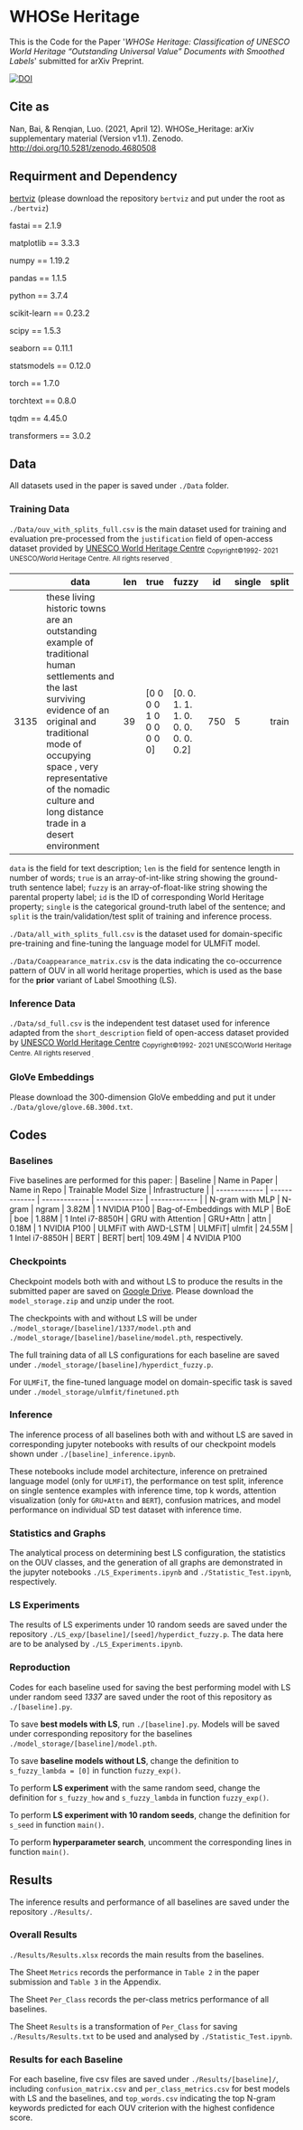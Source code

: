 # WHOSe Heritage
This is the Code for the Paper '*WHOSe Heritage: Classification of UNESCO World Heritage “Outstanding Universal Value” Documents with Smoothed Labels*' submitted for arXiv Preprint.

[![DOI](https://zenodo.org/badge/334622375.svg)](https://zenodo.org/badge/latestdoi/334622375)

## Cite as

Nan, Bai, & Renqian, Luo. (2021, April 12). WHOSe_Heritage: arXiv supplementary material (Version v1.1). Zenodo. http://doi.org/10.5281/zenodo.4680508

## Requirment and Dependency
[bertviz](https://github.com/jessevig/bertviz) (please download the repository ```bertviz``` and put under the root as ```./bertviz```)

fastai == 2.1.9

matplotlib == 3.3.3

numpy == 1.19.2

pandas == 1.1.5

python == 3.7.4

scikit-learn == 0.23.2

scipy == 1.5.3

seaborn == 0.11.1

statsmodels == 0.12.0

torch == 1.7.0

torchtext == 0.8.0

tqdm == 4.45.0

transformers == 3.0.2

## Data
All datasets used in the paper is saved under ```./Data``` folder.

### Training Data
```./Data/ouv_with_splits_full.csv``` is the main dataset used for training and evaluation pre-processed from the ```justification``` field of open-access dataset provided by [UNESCO World Heritage Centre](http://whc.unesco.org/en/syndication) <sub>Copyright©1992- 2021 UNESCO/World Heritage Centre. All rights reserved<sub> .

| | data | len | true | fuzzy | id | single | split |
| ------------- | ------------- | ------------- | ------------- | ------------- | ------------- | ------------- |------------- |
| 3135 | these living historic towns are an outstanding example of traditional human settlements and the last surviving evidence of an original and traditional mode of occupying space , very representative of the nomadic culture and long distance trade in a desert environment | 39 | [0 0 0 0 1 0 0 0 0 0 0] | [0.  0.  1.  1.  1.  0.  0.  0.  0.  0.  0.2] | 750 | 5 | train

```data``` is the field for text description; ```len``` is the field for sentence length in number of words; ```true``` is an array-of-int-like string showing the ground-truth sentence label; ```fuzzy``` is an array-of-float-like string showing the parental property label; ```id``` is the ID of corresponding World Heritage property; ```single``` is the categorical ground-truth label of the sentence; and ```split``` is the train/validation/test split of training and inference process.

```./Data/all_with_splits_full.csv``` is the dataset used for domain-specific pre-training and fine-tuning the language model for ULMFiT model.

```./Data/Coappearance_matrix.csv``` is the data indicating the co-occurrence pattern of OUV in all world heritage properties, which is used as the base for the **prior** variant of Label Smoothing (LS).

### Inference Data
```./Data/sd_full.csv``` is the independent test dataset used for inference adapted from the ```short_description``` field of open-access dataset provided by [UNESCO World Heritage Centre](http://whc.unesco.org/en/syndication) <sub>Copyright©1992- 2021 UNESCO/World Heritage Centre. All rights reserved<sub> .

### GloVe Embeddings
Please download the 300-dimension GloVe embedding and put it under ```./Data/glove/glove.6B.300d.txt```.

## Codes

### Baselines
Five baselines are performed for this paper:
| Baseline | Name in Paper | Name in Repo | Trainable Model Size | Infrastructure |
| ------------- | ------------- | ------------- | ------------- | ------------- |
| N-gram with MLP | N-gram | ngram | 3.82M | 1 NVIDIA P100
| Bag-of-Embeddings with MLP | BoE | boe | 1.88M | 1 Intel i7-8850H
| GRU with Attention | GRU+Attn | attn | 0.18M | 1 NVIDIA P100
| ULMFiT with AWD-LSTM | ULMFiT| ulmfit | 24.55M | 1 Intel i7-8850H
| BERT | BERT| bert| 109.49M | 4 NVIDIA P100

### Checkpoints
Checkpoint models both with and without LS to produce the results in the submitted paper are saved on [Google Drive](https://drive.google.com/file/d/1pnWy5fNVixAUvp3xRTRJh4jN9JiXrrZM/view?usp=sharing). 
Please download the ```model_storage.zip``` and unzip under the root.

The checkpoints with and without LS will be under ```./model_storage/[baseline]/1337/model.pth``` and ```./model_storage/[baseline]/baseline/model.pth```, respectively. 

The full training data of all LS configurations for each baseline are saved under ```./model_storage/[baseline]/hyperdict_fuzzy.p```.

For ```ULMFiT```, the fine-tuned language model on domain-specific task is saved under ```./model_storage/ulmfit/finetuned.pth```

### Inference
The inference process of all baselines both with and without LS are saved in corresponding jupyter notebooks with results of our checkpoint models shown under ```./[baseline]_inference.ipynb```.

These notebooks include model architecture, inference on pretrained language model (only for ```ULMFiT```), the performance on test split, inference on single sentence examples with inference time, top k words, attention visualization (only for ```GRU+Attn``` and ```BERT```), confusion matrices, and model performance on individual SD test dataset with inference time.

### Statistics and Graphs
The analytical process on determining best LS configuration, the statistics on the OUV classes, and the generation of all graphs are demonstrated in the jupyter notebooks ```./LS_Experiments.ipynb``` and ```./Statistic_Test.ipynb```, respectively.

### LS Experiments
The results of LS experiments under 10 random seeds are saved under the repository ```./LS_exp/[baseline]/[seed]/hyperdict_fuzzy.p```.
The data here are to be analysed by ```./LS_Experiments.ipynb```.

### Reproduction
Codes for each baseline used for saving the best performing model with LS under random seed *1337* are saved under the root of this repository as ```./[baseline].py```. 

To save **best models with LS**, run ```./[baseline].py```. Models will be saved under corresponding repository for the baselines ```./model_storage/[baseline]/model.pth```.

To save **baseline models without LS**, change the definition to ```s_fuzzy_lambda = [0]``` in function ```fuzzy_exp()```.

To perform **LS experiment** with the same random seed, change the definition for ```s_fuzzy_how``` and ```s_fuzzy_lambda``` in function ```fuzzy_exp()```.

To perform **LS experiment with 10 random seeds**, change the definition for ```s_seed``` in function ```main()```.

To perform **hyperparameter search**, uncomment the corresponding lines in function ```main()```.

## Results
The inference results and performance of all baselines are saved under the repository ```./Results/```.

### Overall Results

```./Results/Results.xlsx``` records the main results from the baselines.

The Sheet ```Metrics``` records the performance in ```Table 2``` in the paper submission and ```Table 3``` in the Appendix.

The Sheet ```Per_Class``` records the per-class metrics performance of all baselines.

The Sheet ```Results``` is a transformation of ```Per_Class``` for saving ```./Results/Results.txt``` to be used and analysed by ```./Statistic_Test.ipynb```.


### Results for each Baseline
For each baseline, five csv files are saved under ```./Results/[baseline]/```, including ```confusion_matrix.csv``` and ```per_class_metrics.csv``` for best models with LS and the baselines, and ```top_words.csv``` indicating the top N-gram keywords predicted for each OUV criterion with the highest confidence score.

